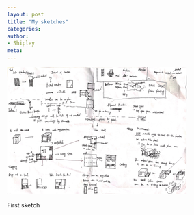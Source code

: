 ```yaml
---
layout: post
title: "My sketches"
categories:
author:
- Shipley
meta:
---
```


<a href=""> <img src="https://raw.githubusercontent.com/Shipley-XinyuWang/3yr-Studio-Flexibility/master/assets/%E5%BE%AE%E4%BF%A1%E5%9B%BE%E7%89%87_20210910033012.jpg" alt="HTML tutorial" style="width:420px;"></a>

First sketch
